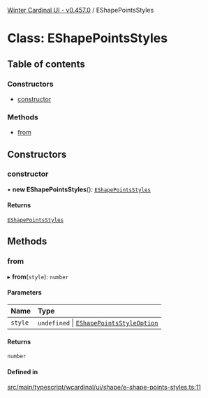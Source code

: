 [Winter Cardinal UI - v0.457.0](../index.md) / EShapePointsStyles

# Class: EShapePointsStyles

## Table of contents

### Constructors

- [constructor](EShapePointsStyles.md#constructor)

### Methods

- [from](EShapePointsStyles.md#from)

## Constructors

### constructor

• **new EShapePointsStyles**(): [`EShapePointsStyles`](EShapePointsStyles.md)

#### Returns

[`EShapePointsStyles`](EShapePointsStyles.md)

## Methods

### from

▸ **from**(`style`): `number`

#### Parameters

| Name | Type |
| :------ | :------ |
| `style` | `undefined` \| [`EShapePointsStyleOption`](../index.md#eshapepointsstyleoption) |

#### Returns

`number`

#### Defined in

[src/main/typescript/wcardinal/ui/shape/e-shape-points-styles.ts:11](https://github.com/winter-cardinal/winter-cardinal-ui/blob/v0.457.0/src/main/typescript/wcardinal/ui/shape/e-shape-points-styles.ts#L11)
